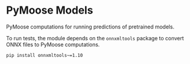 PyMoose Models
============

PyMoose computations for running predictions of pretrained models.

To run tests, the module depends on the `onnxmltools` package to convert ONNX files to PyMoose computations.

```sh
pip install onnxmltools~=1.10
```
